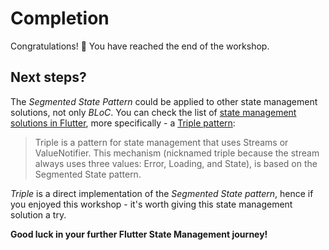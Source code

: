 # Completion

Congratulations! 🎉 You have reached the end of the workshop.

## Next steps?

The _Segmented State Pattern_ could be applied to other state management solutions, not only _BLoC_. You can check the list of [state management solutions in Flutter](https://docs.flutter.dev/development/data-and-backend/state-mgmt/options), more specifically - a [Triple pattern](https://triple.flutterando.com.br/):

> Triple is a pattern for state management that uses Streams or ValueNotifier. This mechanism (nicknamed triple because the stream always uses three values: Error, Loading, and State), is based on the Segmented State pattern.

_Triple_ is a direct implementation of the _Segmented State pattern_, hence if you enjoyed this workshop - it's worth giving this state management solution a try.

**Good luck in your further Flutter State Management journey!**

